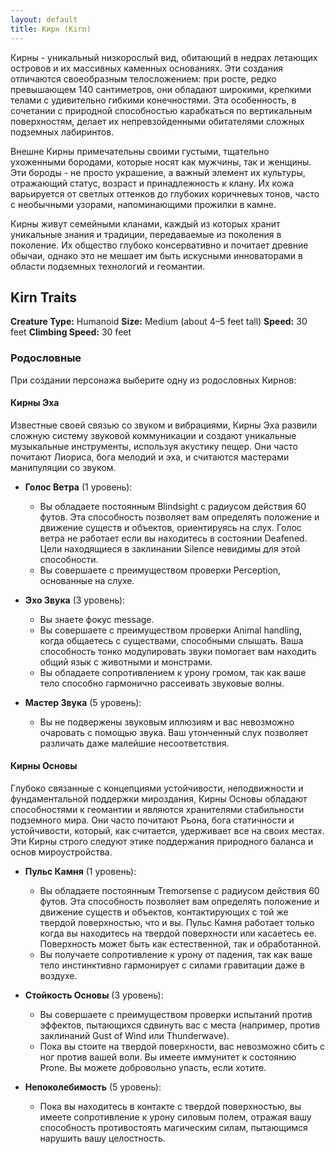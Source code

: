 ```yaml
---
layout: default
title: Кирн (Kirn)
---
```


Кирны - уникальный низкорослый вид, обитающий в недрах летающих островов и их массивных каменных основаниях. Эти создания отличаются своеобразным телосложением: при росте, редко превышающем 140 сантиметров, они обладают широкими, крепкими телами с удивительно гибкими конечностями. Эта особенность, в сочетании с природной способностью карабкаться по вертикальным поверхностям, делает их непревзойденными обитателями сложных подземных лабиринтов.

Внешне Кирны примечательны своими густыми, тщательно ухоженными бородами, которые носят как мужчины, так и женщины. Эти бороды - не просто украшение, а важный элемент их культуры, отражающий статус, возраст и принадлежность к клану. Их кожа варьируется от светлых оттенков до глубоких коричневых тонов, часто с необычными узорами, напоминающими прожилки в камне.

Кирны живут семейными кланами, каждый из которых хранит уникальные знания и традиции, передаваемые из поколения в поколение. Их общество глубоко консервативно и почитает древние обычаи, однако это не мешает им быть искусными инноваторами в области подземных технологий и геомантии.

## Kirn Traits
**Creature Type:** Humanoid
**Size:** Medium (about 4–5 feet tall)
**Speed:** 30 feet
**Climbing Speed:** 30 feet

### Родословные
При создании персонажа выберите одну из родословных Кирнов:

#### Кирны Эха
Известные своей связью со звуком и вибрациями, Кирны Эха развили сложную систему звуковой коммуникации и создают уникальные музыкальные инструменты, используя акустику пещер. Они часто почитают Лиориса, бога мелодий и эха, и считаются мастерами манипуляции со звуком.

- **Голос Ветра** (1 уровень):
    - Вы обладаете постоянным Blindsight с радиусом действия 60 футов. Эта способность позволяет вам определять положение и движение существ и объектов, ориентируясь на слух. Голос ветра не работает если вы находитесь в состоянии Deafened. Цели находящиеся в заклинании Silence невидимы для этой способности.
    - Вы совершаете с преимуществом проверки Perception, основанные на слухе.

- **Эхо Звука** (3 уровень):
    - Вы знаете фокус message.
    - Вы совершаете с преимуществом проверки Animal handling, когда общаетесь с существами, способными слышать. Ваша способность тонко модулировать звуки помогает вам находить общий язык с животными и монстрами.
    - Вы обладаете сопротивлением к урону громом, так как ваше тело способно гармонично рассеивать звуковые волны.

- **Мастер Звука** (5 уровень):
    - Вы не подвержены звуковым иллюзиям и вас невозможно очаровать с помощью звука. Ваш утонченный слух позволяет различать даже малейшие несоответствия.

#### Кирны Основы
Глубоко связанные с концепциями устойчивости, неподвижности и фундаментальной поддержки мироздания, Кирны Основы обладают способностями к геомантии и являются хранителями стабильности подземного мира. Они часто почитают Рьона, бога статичности и устойчивости, который, как считается, удерживает все на своих местах. Эти Кирны строго следуют этике поддержания природного баланса и основ мироустройства.

- **Пульс Камня** (1 уровень):
    - Вы обладаете постоянным Tremorsense с радиусом действия 60 футов. Эта способность позволяет вам определять положение и движение существ и объектов, контактирующих с той же твердой поверхностью, что и вы. Пульс Камня работает только когда вы находитесь на твердой поверхности или касаетесь ее. Поверхность может быть как естественной, так и обработанной.
    - Вы получаете сопротивление к урону от падения, так как ваше тело инстинктивно гармонирует с силами гравитации даже в воздухе.

- **Стойкость Основы** (3 уровень):
    - Вы совершаете с преимуществом проверки испытаний против эффектов, пытающихся сдвинуть вас с места (например, против заклинаний Gust of Wind или Thunderwave).
    - Пока вы стоите на твердой поверхности, вас невозможно сбить с ног против вашей воли. Вы имеете иммунитет к состоянию Prone. Вы можете добровольно упасть, если хотите.

- **Непоколебимость** (5 уровень):
    - Пока вы находитесь в контакте с твердой поверхностью, вы имеете сопротивление к урону силовым полем, отражая вашу способность противостоять магическим силам, пытающимся нарушить вашу целостность.